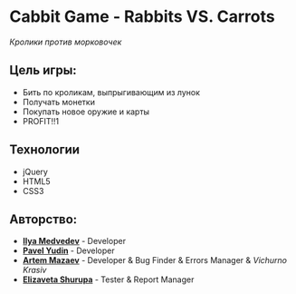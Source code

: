 Cabbit Game - Rabbits VS. Carrots
=======
*Кролики против морковочек*

## Цель игры:
* Бить по кроликам, выпрыгивающим из лунок
* Получать монетки
* Покупать новое оружие и карты
* PROFIT!!1

## Технологии

* jQuery
* HTML5
* CSS3


## Авторство:

* **[Ilya Medvedev](https://github.com/iam-medvedev)** - Developer
* **[Pavel Yudin](https://github.com/PashkaYudin)** - Developer
* **[Artem Mazaev](https://github.com/artemmazaev)** - Developer & Bug Finder & Errors Manager & *Vichurno Krasiv*
* **[Elizaveta Shurupa](#)** - Tester & Report Manager